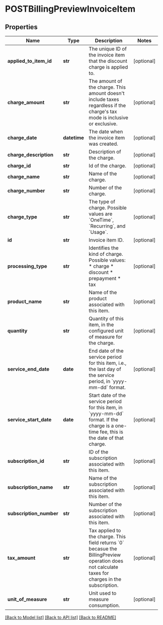 # POSTBillingPreviewInvoiceItem

## Properties
Name | Type | Description | Notes
------------ | ------------- | ------------- | -------------
**applied_to_item_id** | **str** | The unique ID of the invoice item that the discount charge is applied to.  | [optional] 
**charge_amount** | **str** | The amount of the charge. This amount doesn&#x27;t include taxes regardless if the charge&#x27;s tax mode is inclusive or exclusive.  | [optional] 
**charge_date** | **datetime** | The date when the invoice item was created.  | [optional] 
**charge_description** | **str** | Description of the charge.  | [optional] 
**charge_id** | **str** | Id of the charge.  | [optional] 
**charge_name** | **str** | Name of the charge.  | [optional] 
**charge_number** | **str** | Number of the charge.  | [optional] 
**charge_type** | **str** | The type of charge.   Possible values are &#x60;OneTime&#x60;, &#x60;Recurring&#x60;, and &#x60;Usage&#x60;.  | [optional] 
**id** | **str** | Invoice item ID.  | [optional] 
**processing_type** | **str** | Identifies the kind of charge.   Possible values: * charge * discount * prepayment * tax | [optional] 
**product_name** | **str** | Name of the product associated with this item.  | [optional] 
**quantity** | **str** | Quantity of this item, in the configured unit of measure for the charge.  | [optional] 
**service_end_date** | **date** | End date of the service period for this item, i.e., the last day of the service period, in &#x60;yyyy-mm-dd&#x60; format.  | [optional] 
**service_start_date** | **date** | Start date of the service period for this item, in &#x60;yyyy-mm-dd&#x60; format. If the charge is a one-time fee, this is the date of that charge.  | [optional] 
**subscription_id** | **str** | ID of the subscription associated with this item.  | [optional] 
**subscription_name** | **str** | Name of the subscription associated with this item.  | [optional] 
**subscription_number** | **str** | Number of the subscription associated with this item.  | [optional] 
**tax_amount** | **str** | Tax applied to the charge. This field returns &#x60;0&#x60; becasue the BillingPreview operation does not calculate taxes for charges in the subscription.  | [optional] 
**unit_of_measure** | **str** | Unit used to measure consumption.  | [optional] 

[[Back to Model list]](../README.md#documentation-for-models) [[Back to API list]](../README.md#documentation-for-api-endpoints) [[Back to README]](../README.md)

